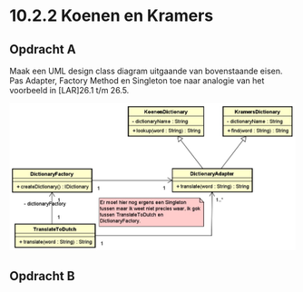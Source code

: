 # 10.2.2 Koenen en Kramers

## Opdracht A
Maak een UML design class diagram uitgaande van bovenstaande eisen. 
Pas Adapter, Factory Method en Singleton toe naar analogie van het voorbeeld in [LAR]26.1 t/m
26.5.  

![Class Diagram](https://raw.githubusercontent.com/aaron5670/OOSE-Course/master/AdventureQuest/10.2.2A.jpg)

## Opdracht B